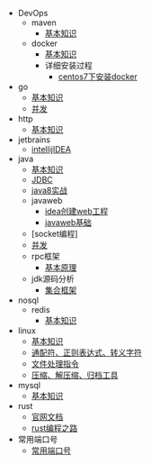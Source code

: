 - DevOps
    - maven
        - [基本知识](devops/maven/base/base.md)
    - docker
        - [基本知识](devops/docker/base/base.md)
        - 详细安装过程
            - [centos7下安装docker](devops/docker/install/centos7/centos7Install.md)
- go
    - [基本知识](go/base.md)
    - [并发](go/multithreading/multithreading.md)
- http
    - [基本知识](http/memo.md)
- jetbrains
    - [intellijIDEA](intellijIDEA/base_memo.md) 
- java
    - [基本知识](java/base/memo.md)
    - [JDBC](java/jdbc/jdbc.md)
    - [java8实战](java/base/inAction.md)
    - javaweb
        - [idea创建web工程](java/javaweb/createProject.md)
        - [javaweb基础](java/javaweb/webbase.md)
    - [socket编程]
    - [并发](java/base/thread.md)
    - rpc框架
        - [基本原理](/java/rpc/base.md)
    - jdk源码分析
        - [集合框架](java/jdkAnalyze/collection.md)
- nosql
    - redis
        - [基本知识](nosql/redis/base/base.md)
- linux
    - [基本知识](linux/base/base.md)
    - [通配符、正则表达式、转义字符](linux/cmd/regular.md)
    - [文件处理指令](linux/cmd/cmd.md)
    - [压缩、解压缩、归档工具](#linux/cmd/zip.md)
- mysql
    - [基本知识](mysql/base/base.md)
- rust
    - [官网文档](Rust/base/base.md)
    - [rust编程之路](Rust/base/rustroad.md)
- 常用端口号
    - [常用端口号](usedport/usedport.md)
